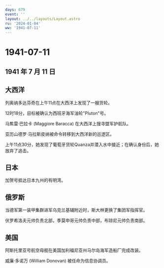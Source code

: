 ```yaml
---
days: 679
event: ''
layout: ../../layouts/Layout.astro
ru: '2024-01-04'
ww: '1941-07-11'
---
```


# 1941-07-11

## 1941 年 7 月 11 日

## 大西洋

列奥纳多达芬奇在上午11点在大西洋上发现了一艘货轮。

12时18分，目标被确认为西班牙海军油轮"Pluton"号。

马焦雷·巴拉卡 (Maggiore Baracca) 在大西洋上搜寻盟军护航队。

亚历山德罗·马拉斯皮纳被命令转移到大西洋新的巡逻区。

上午11点30分，她发现了葡萄牙货轮Quanza并潜入水中接近；在确认身份后，她放弃了追击。

## 日本

加贺号抵达日本九州的有明湾。

## 俄罗斯

当德军第一装甲集群进军乌克兰基辅附近时，斯大林更换了集团军指挥官。

伏罗希洛夫元帅负责北部，季莫申哥元帅负责中部，布琼尼元帅负责南部。

## 美国

阿斯托里亚号航空母舰在美国加利福尼亚州马尔岛海军造船厂完成改装。

威廉·多诺万 (William Donovan) 被任命为信息协调员。